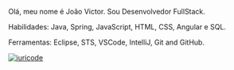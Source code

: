 Olá, meu nome é João Victor. Sou Desenvolvedor FullStack.

Habilidades: Java, Spring, JavaScript, HTML, CSS, Angular e SQL.

Ferramentas: Eclipse, STS, VSCode, IntelliJ, Git and GitHub.

[![iuricode](https://github-readme-stats.vercel.app/api/top-langs/?username=iuricode&hide=html&layout=compact&theme=DRACULA)](https://github.com/iuricode/)

